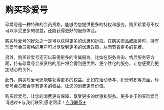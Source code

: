 # 购买珍爱号

珍爱号是一种特殊的会员资格，能够为您提供更多的特权和服务。购买珍爱号不仅可以享受更多的权益，还能获得更好的服务体验。

购买珍爱号的好处之一是可以获得更多的优惠和折扣。在购买商品或服务时，持有珍爱号会员资格的用户可以享受到更多的优惠政策，从而节省更多的花费。

另外，购买珍爱号还可以获得更多的专属服务。比如在服务咨询、售后服务等方面，持有珍爱号会员资格的用户将会得到更优质、更个性化的服务，让您感受到更加贴心的关怀。

此外，购买珍爱号还能够获得更多的权益。比如在活动参与、积分累积等方面，珍爱号会员都会享有更多的权益，让您的消费更有价值。

购买珍爱号，让您的消费更有保障，享受更多的优惠和服务。更多关于购买珍爱号 请通过✈与我们联系,感谢阅读！[点我联系✈](https://file.G208.com)